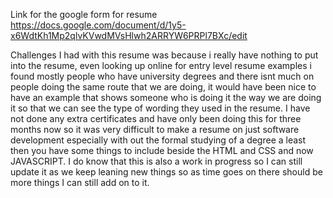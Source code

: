 Link for the google form for resume
https://docs.google.com/document/d/1y5-x6WdtKh1Mp2qlvKVwdMVsHlwh2ARRYW6PRPl7BXc/edit

Challenges I had with this resume was because i really have nothing to put into the resume, even looking up online for entry level resume examples i found mostly people who have university degrees and there isnt much on people doing the same route that we are doing, it  would have been nice to have an example that shows someone who is doing it the way we are doing it so that we can see the type of wording they used in the resume. 
I have not done any extra certificates and have only been doing this for three months now so it was very difficult to make a resume on just software development especially with out the formal studying of a degree a least then you have some things to include beside the HTML and CSS and now JAVASCRIPT. 
I do know that this is also a work in progress so I can still update it as we keep leaning new things so as time goes on there should be more things I can still add on to it.
